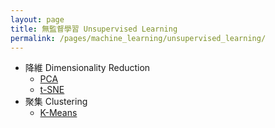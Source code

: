 ```yaml
---
layout: page
title: 無監督學習 Unsupervised Learning
permalink: /pages/machine_learning/unsupervised_learning/
---
```


+ 降維 Dimensionality Reduction
  + [PCA]()
  + [t-SNE]()
+ 聚集 Clustering
  + [K-Means]()